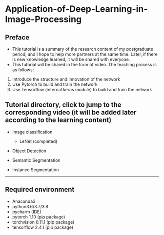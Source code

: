 # Application-of-Deep-Learning-in-Image-Processing

## Preface
* This tutorial is a summary of the research content of my postgraduate period, and I hope to help more partners at the same time. Later, if there is new knowledge learned, it will be shared with everyone.
* This tutorial will be shared in the form of video. The teaching process is as follows:
1) Introduce the structure and innovation of the network
2) Use Pytorch to build and train the network
3) Use Tensorflow (internal keras module) to build and train the network

## Tutorial directory, click to jump to the corresponding video (it will be added later according to the learning content)

* Image classification
  * LeNet (completed) 


* Object Detection


* Semantic Segmentation


* Instance Segmentation


---

## Required environment
* Anaconda3
* python3.6/3.7/3.8
* pycharm (IDE)
* pytorch 1.10 (pip package)
* torchvision 0.11.1 (pip package)
* tensorflow 2.4.1 (pip package)

